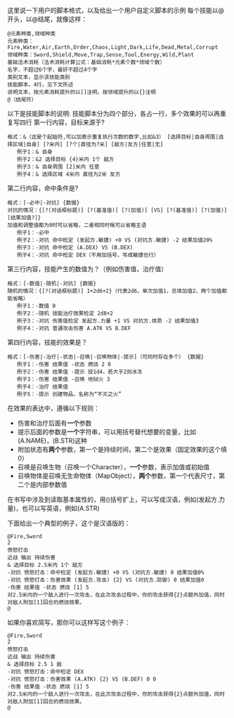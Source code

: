 这里说一下用户的脚本格式，以及给出一个用户自定义脚本的示例
每个技能以@开头，以@结尾，就像这样：
```
@元素种类,领域种类
元素种类：Fire,Water,Air,Earth,Order,Chaos,Light,Dark,Life,Dead,Metal,Corrupt
领域种类：Sword,Shield,Move,Trap,Sense,Tool,Energy,Wild,Plant
基础法术消耗（法术消耗计算公式：基础消耗*元素个数*领域个数）
名字，不超过6个字，最好不超过4个字
类别文本，显示该技能类别
技能脚本，4行，见下文所述
说明文本，按元素消耗提升的以[]注明，按领域提升的以{}注明
@（结尾符）
```
以下是技能脚本的说明:
技能脚本分为四个部分，各占一行，多个效果的可以再重复写四行
第一行内容，目标来源于?
```
格式：&（这是个起始符,可以加表示重复执行次数的数字,比如&3） [选择目标|自身周围|选择区域|自身] [?米内] [?个|直径为?米] [敌方|友方|任意|无]
   例子1：& 自身
   例子2：&2 选择目标 {4}米内 1个 敌方
   例子3：& 自身周围 [2]米内 任意
   例子4：& 选择区域 4米内 直径为2米 友方
```
第二行内容，命中条件是?
```
格式：[-必中|-对抗] {数据}
对抗的情况：{[?(对话框标题)] [?(基准值)] [?(加值)] [VS] [?(基准值)] [?(加值)] [结果加值?]}
加值和调整值都为0时可以省略，二者相同时候可以省略主语
   例子1：-必中
   例子2：-对抗 命中检定 (发起方.敏捷) +0 VS (对抗方.敏捷) -2 结果加值20%
   例子3：-对抗 命中检定 (A.DEX) VS (B.DEX)
   例子4：-对抗 命中检定 DEX（不用加括号，写成敏捷也行）
```
第三行内容，技能产生的数值为？（例如伤害值，治疗值）
```
格式：[-数值|-随机|-对抗] {数据}
随机的情况：{[?(对话框标题)] 1+2d6+2}（代表2d6，单次加值1，总体加值2，两个加值都能省略）
   例子1：-数值 0
   例子2：-随机 技能治疗效果检定 2d8+2
   例子3：-对抗 伤害值检定 发起方.力量 +1 VS 对抗方.体质 -2 结果加值3
   例子4：-对抗 普通攻击伤害 A.ATK VS B.DEF
```
第四行内容，技能的效果是？
```
格式：[-伤害|-治疗|-状态|-召唤|-召唤物体|-提示]（可同时存在多个） {数据}
   例子1：-伤害 结果值 -状态 燃烧 2 0
   例子2：-伤害 结果值 -提示 投1d4，若大于2则冰冻
   例子3：-伤害 结果值 -召唤 地狱火 3
   例子4：-治疗 结果值
   例子5：-提示 创建物品，名称为“不灭之火”
```
在效果的表达中，遵循以下规则：
* 伤害和治疗后面有**一个**参数
* 提示后面的参数是**一个**字符串，可以用括号替代想要的变量，比如(A.NAME)，(B.STR)这种
* 附加状态有**两个**参数，第一个是持续时间，第二个是效果（固定效果的这个填0）
* 召唤是召唤生物（召唤一个Character），**一个**参数，表示加值或初始值
* 召唤物体是召唤无生命物体（MapObject），**两个**参数，第一个代表尺寸，第二个是内部参数值

在书写中涉及到读取基本属性的，用()括号扩上，可以写成汉语，例如(发起方.力量)，也可以写英语，例如(A.STR)

下面给出一个典型的例子，这个是汉语版的：
```
@Fire,Sword
2
愤怒打击
近战 输出 持续伤害
& 选择目标 2.5米内 1个 敌方
-对抗 愤怒打击：命中检定 (发起方.敏捷) +0 VS (对抗方.敏捷) 0 结果加值0%
-对抗 愤怒打击：伤害效果 (发起方.攻击) {2} VS (对抗方.防御) 0 结果加值0
-伤害 结果值 -状态 燃烧 [1] 5
对2.5米内的一个敌人进行一次攻击，在此次攻击过程中，你的攻击获得{2}点额外加值，同时对敌人附加[1]回合的燃烧效果。
@
```
如果你喜欢简写，那你可以这样写这个例子：
```
@Fire,Sword
2
愤怒打击
近战 输出 持续伤害
& 选择目标 2.5 1 敌
-对抗 愤怒打击：命中检定 DEX
-对抗 愤怒打击：伤害效果 (A.ATK) {2} VS (B.DEF) 0 0
-伤害 结果值 -状态 燃烧 [1] 5
对2.5米内的一个敌人进行一次攻击，在此次攻击过程中，你的攻击获得{2}点额外加值，同时对敌人附加[1]回合的燃烧效果。
@
```
